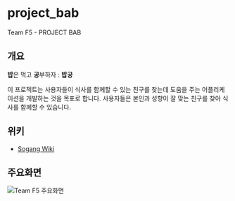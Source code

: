 # project_bab

Team F5 - PROJECT BAB

## 개요
**밥**은 먹고 **공**부하자 : **밥공**

이 프로젝트는 사용자들이 식사를 함께할 수 있는 친구를 찾는데 도움을 주는 어플리케이션을 개발하는 것을 목표로 합니다. 사용자들은 본인과 성향이 잘 맞는 친구를 찾아 식사를 함께할 수 있습니다.

## 위키

- [Sogang Wiki](http://cscp2.sogang.ac.kr/CSE4186/index.php/Team_F5)

## 주요화면

![Team F5 주요화면](https://github.com/ilsole1025/project_bab/assets/49670996/eee81edb-e4d0-46e0-8d99-0ce124d8c734)
